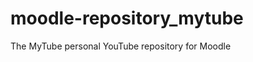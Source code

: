 moodle-repository_mytube
========================

The MyTube personal YouTube repository for Moodle
